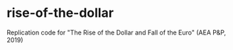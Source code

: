# rise-of-the-dollar
Replication code for "The Rise of the Dollar and Fall of the Euro" (AEA P&amp;P, 2019)
